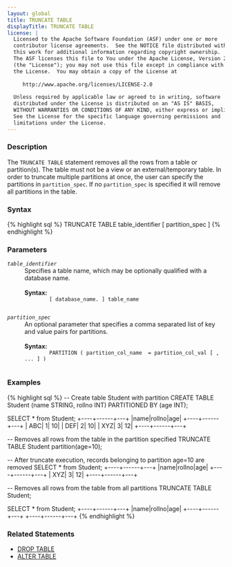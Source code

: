 ```yaml
---
layout: global
title: TRUNCATE TABLE
displayTitle: TRUNCATE TABLE
license: |
  Licensed to the Apache Software Foundation (ASF) under one or more
  contributor license agreements.  See the NOTICE file distributed with
  this work for additional information regarding copyright ownership.
  The ASF licenses this file to You under the Apache License, Version 2.0
  (the "License"); you may not use this file except in compliance with
  the License.  You may obtain a copy of the License at
 
     http://www.apache.org/licenses/LICENSE-2.0
 
  Unless required by applicable law or agreed to in writing, software
  distributed under the License is distributed on an "AS IS" BASIS,
  WITHOUT WARRANTIES OR CONDITIONS OF ANY KIND, either express or implied.
  See the License for the specific language governing permissions and
  limitations under the License.
---
```


### Description

The `TRUNCATE TABLE` statement removes all the rows from a table or partition(s). The table must not be a view 
or an external/temporary table. In order to truncate multiple partitions at once, the user can specify the partitions 
in `partition_spec`. If no `partition_spec` is specified it will remove all partitions in the table.

### Syntax

{% highlight sql %}
TRUNCATE TABLE table_identifier [ partition_spec ]
{% endhighlight %}

### Parameters

<dl>
  <dt><code><em>table_identifier</em></code></dt>
  <dd>
    Specifies a table name, which may be optionally qualified with a database name.<br><br>
    <b>Syntax:</b>
      <code>
        [ database_name. ] table_name
      </code>
  </dd>
</dl>
<dl>
  <dt><code><em>partition_spec</em></code></dt>
  <dd>
    An optional parameter that specifies a comma separated list of key and value pairs
    for partitions.<br><br>
    <b>Syntax:</b>
      <code>
        PARTITION ( partition_col_name  = partition_col_val [ , ... ] )
      </code>
  </dd>
</dl>

### Examples

{% highlight sql %}
-- Create table Student with partition
CREATE TABLE Student (name STRING, rollno INT) PARTITIONED BY (age INT);

SELECT * from Student;
  +----+------+---+
  |name|rollno|age|
  +----+------+---+
  | ABC|     1| 10|
  | DEF|     2| 10|
  | XYZ|     3| 12|
  +----+------+---+

-- Removes all rows from the table in the partition specified
TRUNCATE TABLE Student partition(age=10);

-- After truncate execution, records belonging to partition age=10 are removed
SELECT * from Student;
  +----+------+---+
  |name|rollno|age|
  +----+------+---+
  | XYZ|     3| 12|
  +----+------+---+

-- Removes all rows from the table from all partitions
TRUNCATE TABLE Student;

SELECT * from Student;
  +----+------+---+
  |name|rollno|age|
  +----+------+---+
  +----+------+---+
{% endhighlight %}

### Related Statements

 * [DROP TABLE](sql-ref-syntax-ddl-drop-table.html)
 * [ALTER TABLE](sql-ref-syntax-ddl-alter-table.html)
